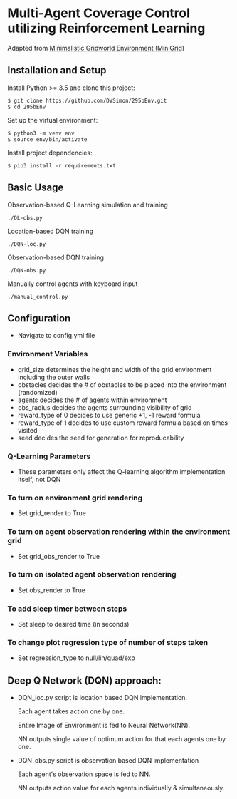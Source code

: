 # Multi-Agent Coverage Control utilizing Reinforcement Learning
Adapted from [Minimalistic Gridworld Environment (MiniGrid)](https://github.com/maximecb/gym-minigrid)


## Installation and Setup
Install Python >= 3.5 and clone this project:
```
$ git clone https://github.com/DVSimon/295bEnv.git
$ cd 295bEnv
```
Set up the virtual environment:
```
$ python3 -m venv env
$ source env/bin/activate
```
Install project dependencies:
```
$ pip3 install -r requirements.txt
```


## Basic Usage
Observation-based Q-Learning simulation and training
```
./QL-obs.py
```

Location-based DQN training
```
./DQN-loc.py
```

Observation-based DQN training
```
./DQN-obs.py
```

Manually control agents with keyboard input
```
./manual_control.py
```


## Configuration
- Navigate to config.yml file

### Environment Variables
- grid_size determines the height and width of the grid environment including the outer walls
- obstacles decides the # of obstacles to be placed into the environment (randomized)
- agents decides the # of agents within environment
- obs_radius decides the agents surrounding visibility of grid
- reward_type of 0 decides to use generic +1, -1 reward formula
- reward_type of 1 decides to use custom reward formula based on times visited
- seed decides the seed for generation for reproducability

### Q-Learning Parameters
- These parameters only affect the Q-learning algorithm implementation itself, not DQN

### To turn on environment grid rendering
- Set grid_render to True

### To turn on agent observation rendering within the environment grid
- Set grid_obs_render to True

### To turn on isolated agent observation rendering
- Set obs_render to True

### To add sleep timer between steps
- Set sleep to desired time (in seconds)

### To change plot regression type of number of steps taken
- Set regression_type to null/lin/quad/exp


## Deep Q Network (DQN) approach:
- DQN_loc.py script is location based DQN implementation.

  Each agent takes action one by one.

  Entire Image of Environment is fed to Neural Network(NN).
  
  NN outputs single value of optimum action for that each agents one by one.
  
- DQN_obs.py script is observation based DQN implementation
  
  Each agent's observation space is fed to NN.
  
  NN outputs action value for each agents individually & simultaneously. 
  
